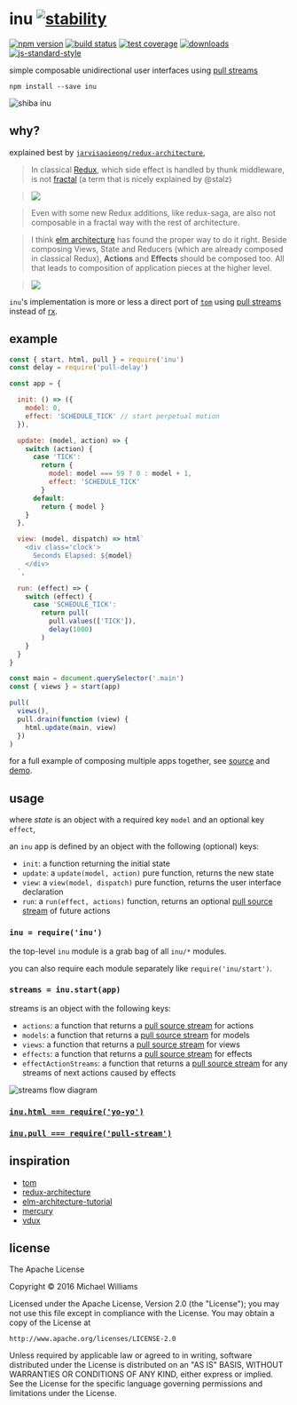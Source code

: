 # inu [![stability][0]][1]
[![npm version][2]][3] [![build status][4]][5] [![test coverage][6]][7]
[![downloads][8]][9] [![js-standard-style][10]][11]

simple composable unidirectional user interfaces using [pull streams](https://pull-stream.github.io)

```shell
npm install --save inu
```

![shiba inu](https://upload.wikimedia.org/wikipedia/en/5/5f/Original_Doge_meme.jpg)

## why?

explained best by [`jarvisaoieong/redux-architecture`](https://github.com/jarvisaoieong/redux-architecture),

> In classical [Redux](https://github.com/reactjs/redux), which side effect is handled by thunk middleware, is not [fractal](http://staltz.com/unidirectional-user-interface-architectures.html) (a term that is nicely explained by @stalz)

> ![](http://i.imgur.com/gRH1uvq.png)

> Even with some new Redux additions, like redux-saga, are also not composable in a fractal way with the rest of architecture.

> I think [elm architecture](https://github.com/evancz/elm-architecture-tutorial/)
has found the proper way to do it right. Beside composing Views, State and Reducers (which are already composed in classical Redux), **Actions** and **Effects** should be composed too. All that leads to composition of application pieces at the higher level.

> ![](http://i.imgur.com/NJWLXHz.png)

`inu`'s implementation is more or less a direct port of [`tom`](https://github.com/gcanti/tom) using [pull streams](https://pull-stream.github.io) instead of [rx](https://www.npmjs.com/package/rx).

## example

```js
const { start, html, pull } = require('inu')
const delay = require('pull-delay')

const app = {

  init: () => ({
    model: 0,
    effect: 'SCHEDULE_TICK' // start perpetual motion
  }),

  update: (model, action) => {
    switch (action) {
      case 'TICK':
        return {
          model: model === 59 ? 0 : model + 1,
          effect: 'SCHEDULE_TICK'
        }
      default:
        return { model }
    }
  },

  view: (model, dispatch) => html`
    <div class='clock'>
      Seconds Elapsed: ${model}
    </div>
  `,

  run: (effect) => {
    switch (effect) {
      case 'SCHEDULE_TICK':
        return pull(
          pull.values(['TICK']),
          delay(1000)
        )
    }
  }
}

const main = document.querySelector('.main')
const { views } = start(app)

pull(
  views(),
  pull.drain(function (view) {
    html.update(main, view)
  })
)
```

for a full example of composing multiple apps together, see [source](./examples/index.js) and [demo](https://ahdinosaur.github.io/inu).

## usage

where *state* is an object with a required key `model` and an optional key `effect`,

an `inu` app is defined by an object with the following (optional) keys:

- `init`: a function returning the initial state
- `update`: a `update(model, action)` pure function, returns the new state
- `view`: a `view(model, dispatch)` pure function, returns the user interface declaration
- `run`: a `run(effect, actions)` function, returns an optional [pull source stream](https://pull-stream.github.io) of future actions

### `inu = require('inu')`

the top-level `inu` module is a grab bag of all `inu/*` modules.

you can also require each module separately like `require('inu/start')`.

### `streams = inu.start(app)`

streams is an object with the following keys:

- `actions`: a function that returns a [pull source stream](https://pull-stream.github.io) for actions
- `models`: a function that returns a [pull source stream](https://pull-stream.github.io) for models
- `views`: a function that returns a [pull source stream](https://pull-stream.github.io) for views
- `effects`: a function that returns a [pull source stream](https://pull-stream.github.io) for effects
- `effectActionStreams`: a function that returns a [pull source stream](https://pull-stream.github.io) for any streams of next actions caused by effects

![streams flow diagram](https://rawgit.com/ahdinosaur/inu/master/assets/flow-diagram.dot.svg)

### [`inu.html === require('yo-yo')`](https://github.com/maxogden/yo-yo)

### [`inu.pull === require('pull-stream')`](https://pull-stream.github.io)

## inspiration

- [tom](https://github.com/gcanti/tom)
- [redux-architecture](https://github.com/jarvisaoieong/redux-architecture)
- [elm-architecture-tutorial](https://github.com/evancz/elm-architecture-tutorial)
- [mercury](https://github.com/Raynos/mercury)
- [vdux](https://github.com/vdux/vdux)

## license

The Apache License

Copyright &copy; 2016 Michael Williams

Licensed under the Apache License, Version 2.0 (the "License");
you may not use this file except in compliance with the License.
You may obtain a copy of the License at

    http://www.apache.org/licenses/LICENSE-2.0

Unless required by applicable law or agreed to in writing, software
distributed under the License is distributed on an "AS IS" BASIS,
WITHOUT WARRANTIES OR CONDITIONS OF ANY KIND, either express or implied.
See the License for the specific language governing permissions and
limitations under the License.

[0]: https://img.shields.io/badge/stability-experimental-orange.svg?style=flat-square
[1]: https://nodejs.org/api/documentation.html#documentation_stability_index
[2]: https://img.shields.io/npm/v/inu.svg?style=flat-square
[3]: https://npmjs.org/package/inu
[4]: https://img.shields.io/travis/ahdinosaur/inu/master.svg?style=flat-square
[5]: https://travis-ci.org/ahdinosaur/inu
[6]: https://img.shields.io/codecov/c/github/ahdinosaur/inu/master.svg?style=flat-square
[7]: https://codecov.io/github/ahdinosaur/inu
[8]: http://img.shields.io/npm/dm/inu.svg?style=flat-square
[9]: https://npmjs.org/package/inu
[10]: https://img.shields.io/badge/code%20style-standard-brightgreen.svg?style=flat-square
[11]: https://github.com/feross/standard
